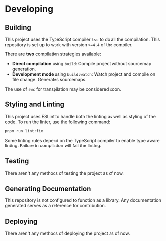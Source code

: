 # Developing

## Building
This project uses the TypeScript compiler `tsc` to do all the compilation. This repository is set up to work with version `>=4.4` of the compiler.

There are **two** compilation strategies available:

- **Direct compilation** using `build`: Compile project without sourcemap generation.
- **Development mode** using `build:watch`: Watch project and compile on file change. Generates sourcemaps.

The use of `swc` for transpilation may be considered soon.

## Styling and Linting
This project uses ESLint to handle both the linting as well as styling of the code. To run the linter, use the following command:

```bash
pnpm run lint:fix
```

Some linting rules depend on the TypeScript compiler to enable type aware linting. Failure in compilation will fail the linting.

## Testing
There aren't any methods of testing the project as of now.

## Generating Documentation
This repository is not configured to function as a library. Any documentation generated serves as a reference for contribution.

## Deploying
There aren't any methods of deploying the project as of now.

